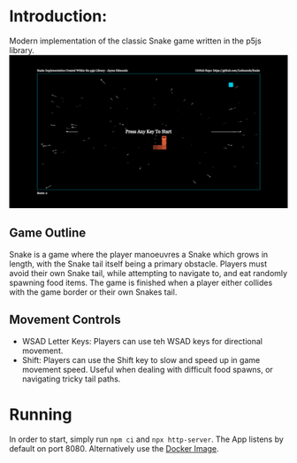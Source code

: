 # Introduction:
Modern implementation of the classic Snake game written in the p5js library.
![Alt text](./assets/cover_image.jpg?raw=true "Space Snake.js")

## Game Outline
Snake is a game where the player manoeuvres a Snake which grows in length, with the Snake tail itself being a primary obstacle. Players must avoid their own Snake tail, while attempting to navigate to, and eat randomly spawning food items. The game is finished when a player either collides with the game border or their own Snakes tail.

## Movement Controls
- WSAD Letter Keys: Players can use teh WSAD keys for directional movement.
- Shift: Players can use the Shift key to slow and speed up in game movement speed. Useful when dealing with difficult food spawns, or navigating tricky tail paths.

# Running
In order to start, simply run `npm ci` and `npx http-server`. The App listens by default on port 8080. Alternatively use the [Docker Image](https://hub.docker.com/r/ledmonds/space-snake/).